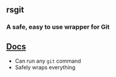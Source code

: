 ## rsgit
### A safe, easy to use wrapper for Git

## [Docs](https://docs.rs/rsgit/)

- Can run any `git` command
- Safely wraps everything